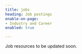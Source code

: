 ```yaml
---
title: jobs
heading: Job postings
enable-on-page:
- Industry and Career
enabled: true

---
```

Job resources to be updated soon.